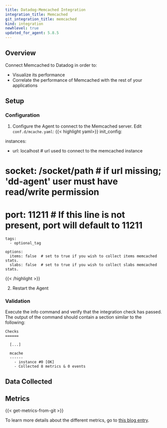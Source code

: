 ```yaml
---
title: Datadog-Memcached Integration
integration_title: Memcached
git_integration_title: memcached
kind: integration
newhlevel: true
updated_for_agent: 5.8.5
---
```

## Overview

Connect Memcached to Datadog in order to:

* Visualize its performance
* Correlate the performance of Memcached with the rest of your applications


## Setup
### Configuration

1.  Configure the Agent to connect to the Memcached server. Edit `conf.d/mcache.yaml`:
{{< highlight yaml>}}
init_config:

instances:
  - url: localhost  # url used to connect to the memcached instance
  #   socket: /socket/path # if url missing; 'dd-agent' user must have read/write permission
  #   port: 11211 # If this line is not present, port will default to 11211
    tags:
      - optional_tag

    options:
      items: false  # set to true if you wish to collect items memcached stats.
      slabs: false  # set to true if you wish to collect slabs memcached stats.
{{< /highlight >}}

2.  Restart the Agent

### Validation

Execute the info command and verify that the integration check has passed. The output of the command should contain a section similar to the following:

    Checks
    ======

      [...]

      mcache
      ------
        - instance #0 [OK]
        - Collected 8 metrics & 0 events

## Data Collected
## Metrics

{{< get-metrics-from-git >}}

To learn more details about the different metrics, go to [this blog entry](http://www.pal-blog.de/entwicklung/perl/memcached-statistics-stats-command.html).


